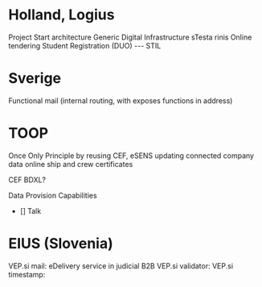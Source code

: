 
# Holland, Logius
Project Start architecture
Generic Digital Infrastructure
sTesta
rinis
Online tendering
Student Registration (DUO) --- STIL

# Sverige
Functional mail (internal routing, with exposes functions in address)


# TOOP
Once Only Principle by reusing CEF, eSENS
updating connected company data
online ship and crew certificates

CEF BDXL?

Data Provision Capabilities

- [] Talk

# EIUS (Slovenia)

VEP.si mail:  eDelivery service in judicial B2B
VEP.si validator:
VEP.si timestamp:
